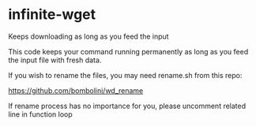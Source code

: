 # infinite-wget

Keeps downloading as long as you feed the input

This code keeps your command running permanently as long as you feed the input file with fresh data.

If you wish to rename the files, you may need rename.sh from this repo:

https://github.com/bombolini/wd_rename

If rename process has no importance for you, please uncomment related line in function loop

